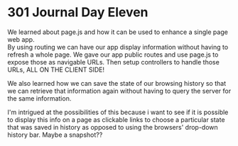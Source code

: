 <h1> 301 Journal Day Eleven</h1>

We learned about page.js and how it can be used to enhance a single page web app.  
By using routing we can have our app display information without having to refresh a whole page.
We gave our app public routes and use page.js to expose those as navigable URLs. Then setup controllers to handle those URLs, ALL ON THE CLIENT SIDE!

 We also learned how we can save the state of our browsing history so that we can retrieve that information again without having to query the server for the same information. 

I'm intrigued at the possibilities of this because i want to see if it is possible to display this info on a page as clickable links to choose a particular state that was saved in history as opposed to using the browsers' drop-down history bar. Maybe a snapshot??
